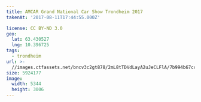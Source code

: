 ```yaml
---
title: AMCAR Grand National Car Show Trondheim 2017
takenAt: '2017-08-11T17:44:55.000Z'

license: CC BY-ND 3.0
geo:
  lat: 63.430527
  lng: 10.396725
tags:
  - trondheim
url: >-
  //images.ctfassets.net/bncv3c2gt878/2mL8tTDVdLayA2uJeCLFlA/7b994b67cc042123b5d2d984f16fb50b/amcar-grand-national-car-show-trondheim-2017_35673432634_o
size: 5924177
image:
  width: 5344
  height: 3006
---
```

